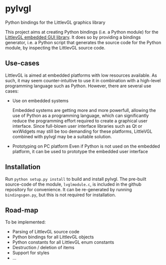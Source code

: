 # pylvgl
Python bindings for the LittlevGL graphics library

This project aims at creating Python bindings (i.e. a Python module) for the [LittlevGL embedded GUI library](https://littlevgl.com). It does so by providing a bindings generator, i.e. a Python script that generates the source code for the Python module, by inspecting the LittlevGL source code.

## Use-cases

LittlevGL is aimed at embedded platforms with low resources available. As such, it may seem counter-intuitive to use it in combination with a high-level programming language such as Python. However, there are several use cases:

* Use on embedded systems

  Embedded systems are getting more and more powerfull, allowing the use of Python as a programming language, which can significantly reduce the programming effort required to create a graphical user interface. Since full-blown user interface libraries such as Qt or wxWidgets may still be too demanding for these platforms, LittleVGL combined with pylvgl may be a suitable solution.
  
* Prototyping on PC platform
  Even if Python is not used on the embedded platform, it can be used to prototype the embedded user interface
  
## Installation

Run `python setup.py install` to build and install pylvgl. The pre-built source-code of the module, `lvglmodule.c`, is included in the github repository for convenience. It can be re-generated by running `bindingsgen.py`, but this is not required for installation.
  
## Road-map

To be implemented:

* Parsing of LittlevGL source code
* Python bindings for all LittlevGL objects
* Python constants for all LittlevGL enum constants
* Destruction / deletion of items
* Support for styles
* ...



